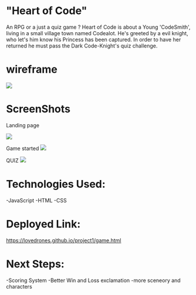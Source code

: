 
# "Heart of Code"
An RPG or a just a quiz game ?
Heart of Code is about a Young 'CodeSmith', living in a small village town named Codealot.
He's greeted by a evil knight, who let's him know his Princess has been captured.
In order to have her returned he must pass the Dark Code-Knight's quiz challenge. 


# wireframe
![](https://i.imgur.com/LzvhTQ8.jpg)


# ScreenShots

Landing page

![](https://i.imgur.com/eXeb9Kw.png?1)

Game started
![](https://i.imgur.com/JuLSVl1.png?1)

QUIZ
![](https://i.imgur.com/wyhTYbT.png?1)

# Technologies Used:

-JavaScript
-HTML
-CSS

# Deployed Link:
https://lovedrones.github.io/project1/game.html

# Next Steps:

-Scoring System
-Better Win and Loss exclamation 
-more sceneory and characters
